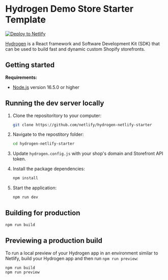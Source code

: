 # Hydrogen Demo Store Starter Template

<a href="https://app.netlify.com/start/deploy?repository=https://github.com/netlify/hydrogen-netlify-starter"><img src="https://www.netlify.com/img/deploy/button.svg" alt="Deploy to Netlify"></a>

[Hydrogen](https://shopify.dev/custom-storefronts/hydrogen) is a React framework and Software Development Kit (SDK) that can be used to build fast and dynamic custom Shopify storefronts.

## Getting started

**Requirements:**

- [Node.js](https://nodejs.org/en/) version 16.5.0 or higher

## Running the dev server locally

1. Clone the repositoritory to your computer:
    ```bash
    git clone https://github.com/netlify/hydrogen-netlify-starter
    ```

2. Navigate to the repostitory folder:
    ```bash
    cd hydrogen-netlify-starter
    ```

3. Update `hydrogen.config.js` with your shop's domain and Storefront API token.

4. Install the package dependencies:
    ```bash
    npm install
    ```

5. Start the application:
    ```bash
    npm run dev
    ```

## Building for production

```bash
npm run build
```

## Previewing a production build

To run a local preview of your Hydrogen app in an environment similar to Netlify, build your Hydrogen app and then run `npm run preview`:

```bash
npm run build
npm run preview
```
